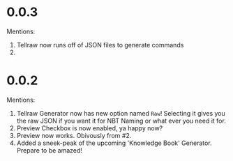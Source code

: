 # 0.0.3
Mentions:
1. Tellraw now runs off of JSON files to generate commands
2. 

# 0.0.2
Mentions:
1. Tellraw Generator now has new option named `Raw`! Selecting it gives you the raw JSON if you want it for NBT Naming or what ever you need it for.
2. Preview Checkbox is now enabled, ya happy now?
3. Preview now works. Obivously from #2.
4. Added a sneek-peak of the upcoming 'Knowledge Book' Generator. Prepare to be amazed!